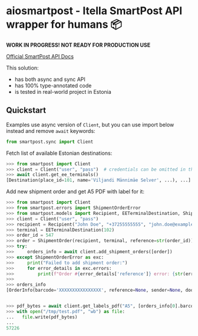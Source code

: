 # aiosmartpost - Itella SmartPost API wrapper for humans 📦

**WORK IN PROGRESS! NOT READY FOR PRODUCTION USE**

[Official SmartPost API Docs](https://uus.smartpost.ee/ariklient/ostukorvi-rippmenuu-lisamise-opetus/automaatse-andmevahetuse-opetus)

This solution:
* has both async and sync API
* has 100% type-annotated code
* is tested in real-world project in Estonia

## Quickstart
Examples use async version of `Client`, but you can use import below instead and remove `await` keywords:
```python
from smartpost.sync import Client
```

Fetch list of available Estonian destinations:
```python
>>> from smartpost import Client
>>> client = Client("user", "pass")  # credentials can be omitted in this case
>>> await client.get_ee_terminals()
[Destination(place_id=101, name='Viljandi Männimäe Selver', ...), ...]
```

Add new shipment order and get A5 PDF with label for it:
```python
>>> from smartpost import Client
>>> from smartpost.errors import ShipmentOrderError
>>> from smartpost.models import Recipient, EETerminalDestination, ShipmentOrder
>>> client = Client("user", "pass")
>>> recipient = Recipient("John Doe", "+37255555555", "john.doe@example.com")
>>> terminal = EETerminalDestination(102)
>>> order_id = 547
>>> order = ShipmentOrder(recipient, terminal, reference=str(order_id))
>>> try:
>>>     orders_info = await client.add_shipment_orders([order])
>>> except ShipmentOrderError as exc:
>>>     print("Failed to add shipment order:")
>>>     for error_details in exc.errors:
>>>         print(f"Order #{error_details['reference']} error: {str(error_details)}")
>>>
>>> orders_info
[OrderInfo(barcode='XXXXXXXXXXXXXXXX', reference=None, sender=None, doorcode=None)]


>>> pdf_bytes = await client.get_labels_pdf("A5", [orders_info[0].barcode])
>>> with open("/tmp/test.pdf", "wb") as file:
...   file.write(pdf_bytes)
... 
57226
```
